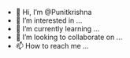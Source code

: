 - 👋 Hi, I’m @Punitkrishna
- 👀 I’m interested in ...
- 🌱 I’m currently learning ...
- 💞️ I’m looking to collaborate on ...
- 📫 How to reach me ...

<!---
Punitkrishna/Punitkrishna is a ✨ special ✨ repository because its `README.md` (this file) appears on your GitHub profile.
You can click the Preview link to take a look at your changes.
--->
